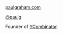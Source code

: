 [paulgraham.com](http://paulgraham.com/)

[@paulg](https://twitter.com/paulg)

Founder of [YCombinator](https://www.ycombinator.com/).

